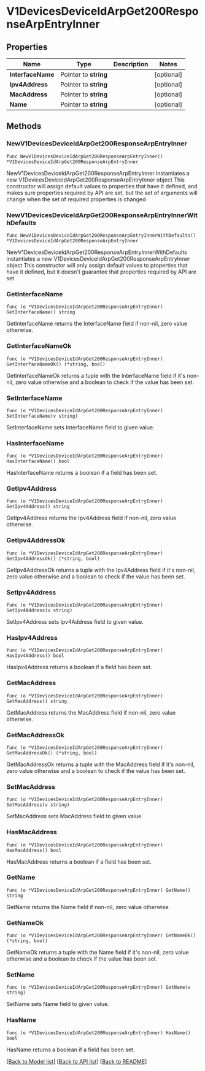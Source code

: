 # V1DevicesDeviceIdArpGet200ResponseArpEntryInner

## Properties

Name | Type | Description | Notes
------------ | ------------- | ------------- | -------------
**InterfaceName** | Pointer to **string** |  | [optional] 
**Ipv4Address** | Pointer to **string** |  | [optional] 
**MacAddress** | Pointer to **string** |  | [optional] 
**Name** | Pointer to **string** |  | [optional] 

## Methods

### NewV1DevicesDeviceIdArpGet200ResponseArpEntryInner

`func NewV1DevicesDeviceIdArpGet200ResponseArpEntryInner() *V1DevicesDeviceIdArpGet200ResponseArpEntryInner`

NewV1DevicesDeviceIdArpGet200ResponseArpEntryInner instantiates a new V1DevicesDeviceIdArpGet200ResponseArpEntryInner object
This constructor will assign default values to properties that have it defined,
and makes sure properties required by API are set, but the set of arguments
will change when the set of required properties is changed

### NewV1DevicesDeviceIdArpGet200ResponseArpEntryInnerWithDefaults

`func NewV1DevicesDeviceIdArpGet200ResponseArpEntryInnerWithDefaults() *V1DevicesDeviceIdArpGet200ResponseArpEntryInner`

NewV1DevicesDeviceIdArpGet200ResponseArpEntryInnerWithDefaults instantiates a new V1DevicesDeviceIdArpGet200ResponseArpEntryInner object
This constructor will only assign default values to properties that have it defined,
but it doesn't guarantee that properties required by API are set

### GetInterfaceName

`func (o *V1DevicesDeviceIdArpGet200ResponseArpEntryInner) GetInterfaceName() string`

GetInterfaceName returns the InterfaceName field if non-nil, zero value otherwise.

### GetInterfaceNameOk

`func (o *V1DevicesDeviceIdArpGet200ResponseArpEntryInner) GetInterfaceNameOk() (*string, bool)`

GetInterfaceNameOk returns a tuple with the InterfaceName field if it's non-nil, zero value otherwise
and a boolean to check if the value has been set.

### SetInterfaceName

`func (o *V1DevicesDeviceIdArpGet200ResponseArpEntryInner) SetInterfaceName(v string)`

SetInterfaceName sets InterfaceName field to given value.

### HasInterfaceName

`func (o *V1DevicesDeviceIdArpGet200ResponseArpEntryInner) HasInterfaceName() bool`

HasInterfaceName returns a boolean if a field has been set.

### GetIpv4Address

`func (o *V1DevicesDeviceIdArpGet200ResponseArpEntryInner) GetIpv4Address() string`

GetIpv4Address returns the Ipv4Address field if non-nil, zero value otherwise.

### GetIpv4AddressOk

`func (o *V1DevicesDeviceIdArpGet200ResponseArpEntryInner) GetIpv4AddressOk() (*string, bool)`

GetIpv4AddressOk returns a tuple with the Ipv4Address field if it's non-nil, zero value otherwise
and a boolean to check if the value has been set.

### SetIpv4Address

`func (o *V1DevicesDeviceIdArpGet200ResponseArpEntryInner) SetIpv4Address(v string)`

SetIpv4Address sets Ipv4Address field to given value.

### HasIpv4Address

`func (o *V1DevicesDeviceIdArpGet200ResponseArpEntryInner) HasIpv4Address() bool`

HasIpv4Address returns a boolean if a field has been set.

### GetMacAddress

`func (o *V1DevicesDeviceIdArpGet200ResponseArpEntryInner) GetMacAddress() string`

GetMacAddress returns the MacAddress field if non-nil, zero value otherwise.

### GetMacAddressOk

`func (o *V1DevicesDeviceIdArpGet200ResponseArpEntryInner) GetMacAddressOk() (*string, bool)`

GetMacAddressOk returns a tuple with the MacAddress field if it's non-nil, zero value otherwise
and a boolean to check if the value has been set.

### SetMacAddress

`func (o *V1DevicesDeviceIdArpGet200ResponseArpEntryInner) SetMacAddress(v string)`

SetMacAddress sets MacAddress field to given value.

### HasMacAddress

`func (o *V1DevicesDeviceIdArpGet200ResponseArpEntryInner) HasMacAddress() bool`

HasMacAddress returns a boolean if a field has been set.

### GetName

`func (o *V1DevicesDeviceIdArpGet200ResponseArpEntryInner) GetName() string`

GetName returns the Name field if non-nil, zero value otherwise.

### GetNameOk

`func (o *V1DevicesDeviceIdArpGet200ResponseArpEntryInner) GetNameOk() (*string, bool)`

GetNameOk returns a tuple with the Name field if it's non-nil, zero value otherwise
and a boolean to check if the value has been set.

### SetName

`func (o *V1DevicesDeviceIdArpGet200ResponseArpEntryInner) SetName(v string)`

SetName sets Name field to given value.

### HasName

`func (o *V1DevicesDeviceIdArpGet200ResponseArpEntryInner) HasName() bool`

HasName returns a boolean if a field has been set.


[[Back to Model list]](../README.md#documentation-for-models) [[Back to API list]](../README.md#documentation-for-api-endpoints) [[Back to README]](../README.md)


